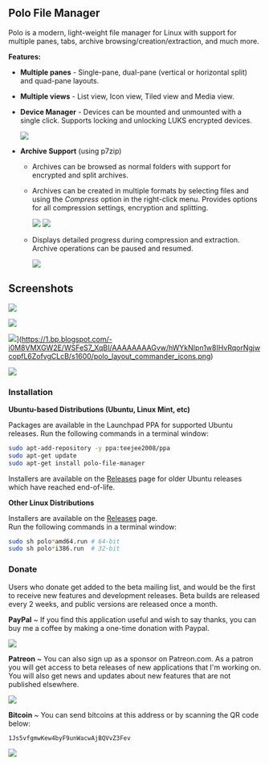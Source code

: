 ## Polo File Manager

Polo is a modern, light-weight file manager for Linux with support for multiple panes, tabs, archive browsing/creation/extraction, and much more.

**Features:**
* **Multiple panes** - Single-pane, dual-pane (vertical or horizontal split) and quad-pane layouts.

* **Multiple views** - List view, Icon view, Tiled view and Media view.

* **Device Manager** - Devices can be mounted and unmounted with a single click. Supports locking and unlocking LUKS encrypted devices.

  [![](https://4.bp.blogspot.com/-KSRmPybuvpY/WOm00ZHbLaI/AAAAAAAAGO0/DretRJ5jnB0PR4zVRu40AQv3NHui76ArACLcB/s320/polo_device_dropdown.png)](https://4.bp.blogspot.com/-KSRmPybuvpY/WOm00ZHbLaI/AAAAAAAAGO0/DretRJ5jnB0PR4zVRu40AQv3NHui76ArACLcB/s1600/polo_device_dropdown.png)

* **Archive Support** (using p7zip)

  * Archives can be browsed as normal folders with support for encrypted and split archives.
  * Archives can be created in multiple formats by selecting files and using the _Compress_ option in the right-click menu. Provides options for all compression settings, encryption and splitting.

    [![](https://3.bp.blogspot.com/-IS1yfrAgVfI/WQ1jQBOOE-I/AAAAAAAAGfc/a3c9wGnVAx4IFHrw5oXFKuF_JzVsOJMSACLcB/s320/polo_compress.png)](https://3.bp.blogspot.com/-IS1yfrAgVfI/WQ1jQBOOE-I/AAAAAAAAGfc/a3c9wGnVAx4IFHrw5oXFKuF_JzVsOJMSACLcB/s1600/polo_compress.png)  [![](https://2.bp.blogspot.com/-s4qwOZ7W3tE/WQ1jP1u-ZfI/AAAAAAAAGfY/J5m6mpYrEU09N2erLx5zb6L3fomF7eH4gCLcB/s320/polo_compress_expanded.png)](https://2.bp.blogspot.com/-s4qwOZ7W3tE/WQ1jP1u-ZfI/AAAAAAAAGfY/J5m6mpYrEU09N2erLx5zb6L3fomF7eH4gCLcB/s1600/polo_compress_expanded.png)

  * Displays detailed progress during compression and extraction. Archive operations can be paused and resumed.

      [![](https://4.bp.blogspot.com/-8nrEdE3U9Pc/WQ1k9S9HytI/AAAAAAAAGfo/izFm14Gu7GEhQbIrnTMFGd0XfEdkKWtbACLcB/s460/polo_compress_progress.png)](https://4.bp.blogspot.com/-8nrEdE3U9Pc/WQ1k9S9HytI/AAAAAAAAGfo/izFm14Gu7GEhQbIrnTMFGd0XfEdkKWtbACLcB/s1600/polo_compress_progress.png)



## Screenshots

[![](https://2.bp.blogspot.com/-N8kfKyg05gc/WSFeSxoNlHI/AAAAAAAAGv4/4624nEvjAYU7WB5VL-6CMIhfX_7sjJZcACLcB/s1600/polo_layout_classic_icons.png)](https://2.bp.blogspot.com/-N8kfKyg05gc/WSFeSxoNlHI/AAAAAAAAGv4/4624nEvjAYU7WB5VL-6CMIhfX_7sjJZcACLcB/s1600/polo_layout_classic_icons.png)

[![](https://2.bp.blogspot.com/-ztn3NTFgZ7g/WSFeSyKB_CI/AAAAAAAAGv0/KqTj5Bd5VKkpqOED08G1fMtMznR980-FQCLcB/s1600/polo_layout_classic_list.png)](https://2.bp.blogspot.com/-ztn3NTFgZ7g/WSFeSyKB_CI/AAAAAAAAGv0/KqTj5Bd5VKkpqOED08G1fMtMznR980-FQCLcB/s1600/polo_layout_classic_list.png)

![](https://1.bp.blogspot.com/-i0M8VMXGW2E/WSFeS7_XqBI/AAAAAAAAGvw/hWYkNIpn1w8IHvRqorNgjwcopfL6ZofvgCLcB/s1600/polo_layout_commander_icons.png)](https://1.bp.blogspot.com/-i0M8VMXGW2E/WSFeS7_XqBI/AAAAAAAAGvw/hWYkNIpn1w8IHvRqorNgjwcopfL6ZofvgCLcB/s1600/polo_layout_commander_icons.png)

[![](https://4.bp.blogspot.com/-SoXr3INsUYo/WSFeTl19N_I/AAAAAAAAGv8/29ZnneUnWtYZhI-t3rQCx2z_n1JcjLtJQCLcB/s1600/polo_layout_commander_list.png)](https://4.bp.blogspot.com/-SoXr3INsUYo/WSFeTl19N_I/AAAAAAAAGv8/29ZnneUnWtYZhI-t3rQCx2z_n1JcjLtJQCLcB/s1600/polo_layout_commander_list.png)

### Installation

**Ubuntu-based Distributions (Ubuntu, Linux Mint, etc)**

Packages are available in the Launchpad PPA for supported Ubuntu releases.
Run the following commands in a terminal window:  

```sh
sudo apt-add-repository -y ppa:teejee2008/ppa
sudo apt-get update
sudo apt-get install polo-file-manager
```

Installers are available on the [Releases](https://github.com/teejee2008/polo/releases) page for older Ubuntu releases which have reached end-of-life.

**Other Linux Distributions**

Installers are available on the [Releases](https://github.com/teejee2008/polo/releases) page.  
Run the following commands in a terminal window: 
```sh
sudo sh polo*amd64.run # 64-bit
sudo sh polo*i386.run  # 32-bit
```


### Donate

Users who donate get added to the beta mailing list, and would be the first to receive new features and development releases. Beta builds are released every 2 weeks, and public versions are released once a month.

**PayPal** ~ If you find this application useful and wish to say thanks, you can buy me a coffee by making a one-time donation with Paypal. 

[![](https://upload.wikimedia.org/wikipedia/commons/b/b5/PayPal.svg)](https://www.paypal.com/cgi-bin/webscr?business=teejeetech@gmail.com&cmd=_xclick&currency_code=USD&amount=10&item_name=Polo%20Donation)  

**Patreon** ~ You can also sign up as a sponsor on Patreon.com. As a patron you will get access to beta releases of new applications that I'm working on. You will also get news and updates about new features that are not published elsewhere.

[![](https://2.bp.blogspot.com/-DNeWEUF2INM/WINUBAXAKUI/AAAAAAAAFmw/fTckfRrryy88pLyQGk5lJV0F0ESXeKrXwCLcB/s200/patreon.png)](https://www.patreon.com/bePatron?u=3059450)

**Bitcoin** ~ You can send bitcoins at this address or by scanning the QR code below:

```1Js5vfgmwKew4byF9unWacwAjBQVvZ3Fev```

![](https://4.bp.blogspot.com/-9hMyCacf0nc/WQ1p3dcdtwI/AAAAAAAAGgA/WC-4gbGFl7skTjNRZbl99EBsXeYfZDqpgCLcB/s1600/polo.png)